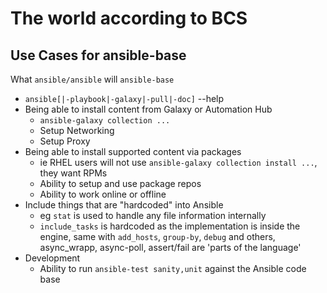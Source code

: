 # The world according to BCS

## Use Cases for ansible-base

What `ansible/ansible` will `ansible-base`


* `ansible[|-playbook|-galaxy|-pull|-doc]` --help
* Being able to install content from Galaxy or Automation Hub
  * `ansible-galaxy collection ...`
  * Setup Networking
  * Setup Proxy
* Being able to install supported content via packages
  * ie RHEL users will not use `ansible-galaxy collection install ...`, they want RPMs
  * Ability to setup and use package repos
  * Ability to work online or offline
* Include things that are "hardcoded" into Ansible
  * eg `stat` is used to handle any file information internally
  * `include_tasks` is hardcoded as the implementation is inside the engine, same with `add_hosts`, `group-by`, `debug` and others, async_wrapp, async-poll, assert/fail are 'parts of the language'
* Development
  * Ability to run `ansible-test sanity,unit` against the Ansible code base
